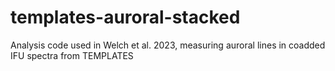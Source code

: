# templates-auroral-stacked
Analysis code used in Welch et al. 2023, measuring auroral lines in coadded IFU spectra from TEMPLATES
